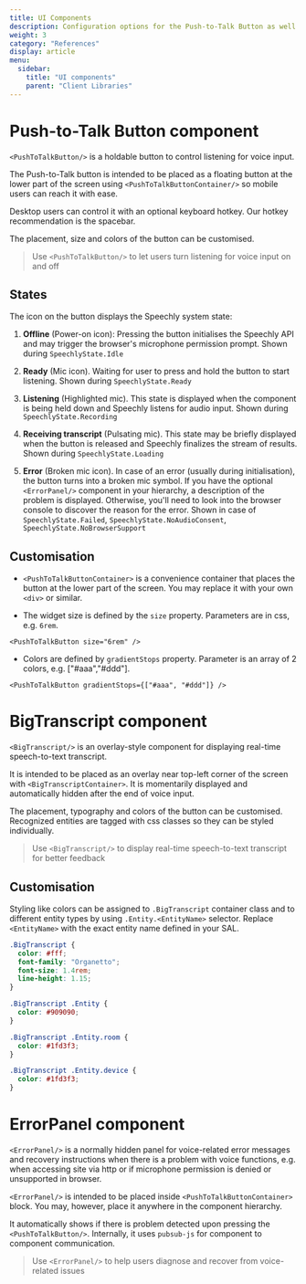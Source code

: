 ```yaml
---
title: UI Components
description: Configuration options for the Push-to-Talk Button as well as BigTranscript.
weight: 3
category: "References"
display: article
menu:
  sidebar:
    title: "UI components"
    parent: "Client Libraries"
---
```



# Push-to-Talk Button component

`<PushToTalkButton/>` is a holdable button to control listening for voice input.

The Push-to-Talk button is intended to be placed as a floating button at the lower part of the screen using `<PushToTalkButtonContainer/>` so mobile users can reach it with ease.

Desktop users can control it with an optional keyboard hotkey. Our hotkey recommendation is the spacebar.

The placement, size and colors of the button can be customised.

  > 
  > Use `<PushToTalkButton/>` to let users turn listening for voice input on and off
  > 

## States

The icon on the button displays the Speechly system state:

1. **Offline** (Power-on icon): Pressing the button initialises the Speechly API and may trigger the browser's microphone permission prompt. Shown during `SpeechlyState.Idle`

2. **Ready** (Mic icon). Waiting for user to press and hold the button to start listening. Shown during `SpeechlyState.Ready`

3. **Listening** (Highlighted mic). This state is displayed when the component is being held down and Speechly listens for audio input. Shown during `SpeechlyState.Recording`

4. **Receiving transcript** (Pulsating mic). This state may be briefly displayed when the button is released and Speechly finalizes the stream of results. Shown during `SpeechlyState.Loading`

5. **Error** (Broken mic icon). In case of an error (usually during initialisation), the button turns into a broken mic symbol. If you have the optional `<ErrorPanel/>` component in your hierarchy, a description of the problem is displayed. Otherwise, you'll need to look into the browser console to discover the reason for the error. Shown in case of `SpeechlyState.Failed`, `SpeechlyState.NoAudioConsent`, `SpeechlyState.NoBrowserSupport`

## Customisation

- `<PushToTalkButtonContainer>` is a convenience container that places the button at the lower part of the screen. You may replace it with your own `<div>` or similar.

- The widget size is defined by the `size` property. Parameters are in css, e.g. `6rem`.

```tsx
<PushToTalkButton size="6rem" />
```

- Colors are defined by `gradientStops` property. Parameter is an array of 2 colors, e.g. ["#aaa","#ddd"].

```tsx
<PushToTalkButton gradientStops={["#aaa", "#ddd"]} />
```

# BigTranscript component

`<BigTranscript/>` is an overlay-style component for displaying real-time speech-to-text transcript.

It is intended to be placed as an overlay near top-left corner of the screen with `<BigTranscriptContainer>`. It is momentarily displayed and automatically hidden after the end of voice input.

The placement, typography and colors of the button can be customised. Recognized entities are tagged with css classes so they can be styled individually.

  > 
  > Use `<BigTranscript/>` to display real-time speech-to-text transcript for better feedback
  > 

## Customisation

Styling like colors can be assigned to `.BigTranscript` container class and to different entity types by using `.Entity.<EntityName>` selector. Replace `<EntityName>` with the exact entity name defined in your SAL.

```css
.BigTranscript {
  color: #fff;
  font-family: "Organetto";
  font-size: 1.4rem;
  line-height: 1.15;
}

.BigTranscript .Entity {
  color: #909090;
}

.BigTranscript .Entity.room {
  color: #1fd3f3;
}

.BigTranscript .Entity.device {
  color: #1fd3f3;
}
```

# ErrorPanel component

`<ErrorPanel/>` is a normally hidden panel for voice-related error messages and recovery instructions when there is a problem with voice functions, e.g. when accessing site via http or if microphone permission is denied or unsupported in browser.

`<ErrorPanel/>` is intended to be placed inside `<PushToTalkButtonContainer>` block. You may, however, place it anywhere in the component hierarchy.

It automatically shows if there is problem detected upon pressing the `<PushToTalkButton/>`. Internally, it uses `pubsub-js` for component to component communication.

  > 
  > Use `<ErrorPanel/>` to help users diagnose and recover from voice-related issues
  > 
